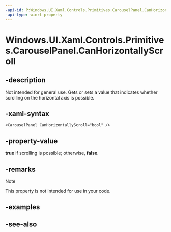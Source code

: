 ```yaml
---
-api-id: P:Windows.UI.Xaml.Controls.Primitives.CarouselPanel.CanHorizontallyScroll
-api-type: winrt property
---
```


<!-- Property syntax
public bool CanHorizontallyScroll { get;  set; }
-->

# Windows.UI.Xaml.Controls.Primitives.CarouselPanel.CanHorizontallyScroll

## -description
Not intended for general use. Gets or sets a value that indicates whether scrolling on the horizontal axis is possible.



## -xaml-syntax
```xaml
<CarouselPanel CanHorizontallyScroll="bool" />
```


## -property-value
**true** if scrolling is possible; otherwise, **false**.

## -remarks
> [!NOTE]
> This property is not intended for use in your code.

## -examples

## -see-also
